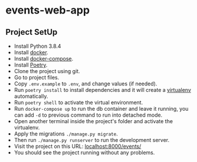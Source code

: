 # events-web-app

## Project SetUp

- Install Python 3.8.4
- Install [docker](https://www.docker.com/products/docker-desktop).
- Install [docker-compose](https://docs.docker.com/compose/).
- Install [Poetry](https://python-poetry.org/).
- Clone the project using git.
- Go to project files.
- Copy `.env.example` to `.env`, and change values (if needed).
- Run `poetry install` to install dependencies and it will create a [virtualenv](https://virtualenv.pypa.io/en/latest/) automatically.
- Run `poetry shell` to activate the virtual environment.
- Run `docker-compose up` to run the db container and leave it running, you can add `-d` to previous command to run into detached mode.
- Open another terminal inside the project's folder and activate the virtualenv.
- Apply the migrations `./manage.py migrate`.
- Then run `./manage.py runserver` to run the development server.
- Visit the project on this URL: [localhost:8000/events/](http://localhost:8000/events)
- You should see the project running without any problems.
